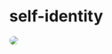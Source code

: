 # self-identity

<img src="https://mellifera.network/img/mellifera.png" style="border-radius: 100%;">
